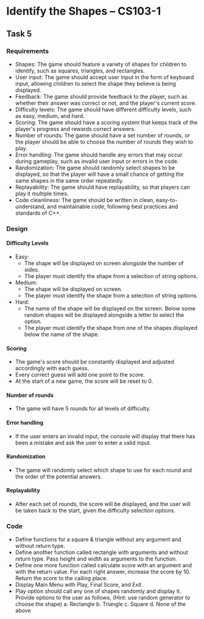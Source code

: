 # Identify the Shapes – CS103-1

## Task 5

### Requirements

- Shapes: The game should feature a variety of shapes for children to identify, such as squares, triangles, and rectangles.
- User input: The game should accept user input in the form of keyboard input, allowing children to select the shape they believe is being displayed.
- Feedback: The game should provide feedback to the player, such as whether their answer was correct or not, and the player's current score.
- Difficulty levels: The game should have different difficulty levels, such as easy, medium, and hard.
- Scoring: The game should have a scoring system that keeps track of the player's progress and rewards correct answers.
- Number of rounds: The game should have a set number of rounds, or the player should be able to choose the number of rounds they wish to play.
- Error handling: The game should handle any errors that may occur during gameplay, such as invalid user input or errors in the code.
- Randomization: The game should randomly select shapes to be displayed, so that the player will have a small chance of getting the same shapes in the same order repeatedly.
- Replayability: The game should have replayability, so that players can play it multiple times.
- Code cleanliness: The game should be written in clean, easy-to-understand, and maintainable code, following best practices and standards of C++.

### Design

#### Difficulty Levels

- Easy:
  - The shape will be displayed on screen alongside the number of sides.
  - The player must identify the shape from a selection of string options.
- Medium:
  - The shape will be displayed on screen.
  - The player must identify the shape from a selection of string options.
- Hard:
  - The name of the shape will be displayed on the screen. Below some random shapes will be displayed alongside a letter to select the option.
  - The player must identify the shape from one of the shapes displayed below the name of the shape.

#### Scoring

- The game's score should be constantly displayed and adjusted accordingly with each guess.
- Every correct guess will add one point to the score.
- At the start of a new game, the score will be reset to 0.

#### Number of rounds

- The game will have 5 rounds for all levels of difficulty.

#### Error handling

- If the user enters an invalid input, the console will display that there has been a mistake and ask the user to enter a valid input.

#### Randomization

- The game will randomly select which shape to use for each round and the order of the potential answers.

#### Replayability

- After each set of rounds, the score will be displayed, and the user will be taken back to the start, given the difficulty selection options.

### Code

- Define functions for a square & triangle without any argument and without return type.
- Define another function called rectangle with arguments and without return type. Pass height and width as arguments to the function.
- Define one more function called calculate score with an argument and with the return value. For each right answer, increase the score by 10. Return the score to the calling place.
- Display Main Menu with Play, Final Score, and Exit.
- Play option should call any one of shapes randomly and display it. Provide options to the user as follows, (Hint: use random generator to choose the shape)
  a. Rectangle
  b. Triangle
  c. Square
  d. None of the above
